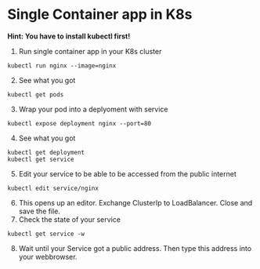 # Single Container app in K8s

**Hint: You have to install kubectl first!**

1. Run single container app in your K8s cluster
```
kubectl run nginx --image=nginx
```
2. See what you got
```
kubectl get pods
```
3. Wrap your pod into a deplyoment with service 
```
kubectl expose deployment nginx --port=80
```
4. See what you got
```
kubectl get deployment
kubectl get service
```
5. Edit your service to be able to be accessed from the public internet
```
kubectl edit service/nginx
```
6. This opens up an editor. Exchange ClusterIp to LoadBalancer. Close and save the file.
7. Check the state of your service
```
kubectl get service -w
```
8. Wait until your Service got a public address. Then type this address into your webbrowser.